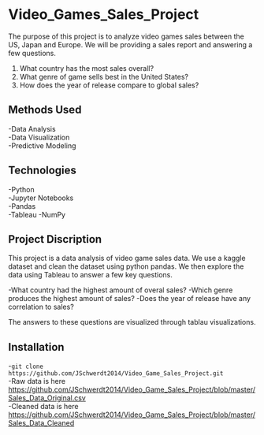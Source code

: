 # **Video_Games_Sales_Project**

The purpose of this project is to analyze video games sales between the US, Japan and Europe. We will be providing a sales report and answering a few questions.

1. What country has the most sales overall?
2. What genre of game sells best in the United States?
3. How does the year of release compare to global sales?


## **Methods Used**

-Data Analysis  
-Data Visualization  
-Predictive Modeling  

## **Technologies**

-Python  
-Jupyter Notebooks  
-Pandas  
-Tableau
-NumPy  

## **Project Discription**

This project is a data analysis of video game sales data. We use a kaggle dataset and clean the dataset using python pandas. We then explore the data using Tableau to answer a few key questions.

-What country had the highest amount of overal sales?
-Which genre produces the highest amount of sales?
-Does the year of release have any correlation to sales?

The answers to these questions are visualized through tablau visualizations.

## **Installation**

-`git clone https://github.com/JSchwerdt2014/Video_Game_Sales_Project.git`  
-Raw data is here https://github.com/JSchwerdt2014/Video_Game_Sales_Project/blob/master/Sales_Data_Original.csv  
-Cleaned data is here https://github.com/JSchwerdt2014/Video_Game_Sales_Project/blob/master/Sales_Data_Cleaned
